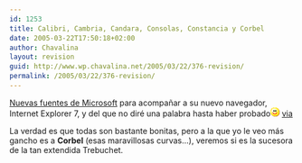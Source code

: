 ```yaml
---
id: 1253
title: Calibri, Cambria, Candara, Consolas, Constancia y Corbel
date: 2005-03-22T17:50:18+02:00
author: Chavalina
layout: revision
guid: http://www.wp.chavalina.net/2005/03/22/376-revision/
permalink: /2005/03/22/376-revision/
---
```

<a href="http://www.poynter.org/column.asp?id=47&#038;aid=78683" target="_blank">Nuevas fuentes de Microsoft</a> para acompa&ntilde;ar a su nuevo navegador, Internet Explorer 7, y del que no diré una palabra hasta haber probado![emo](/imagenes/emoticonos/sonrisa.gif) <a href="http://ricplan.f2o.org/index/2005/03/22/217-las-nuevas-fuentes-de-microsoft" target="_blank">via</a> 

La verdad es que todas son bastante bonitas, pero a la que yo le veo más gancho es a **Corbel** (esas maravillosas curvas…), veremos si es la sucesora de la tan extendida Trebuchet.
